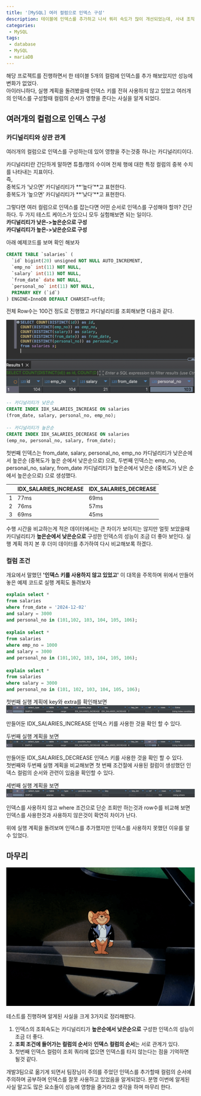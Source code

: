 ```yaml
---
title: '[MySQL] 여러 컬럼으로 인덱스 구성'
description: 테이블에 인덱스를 추가하고 나서 쿼리 속도가 많이 개선되었는데, 사내 조직 개편으로 새로운 팀으로 옮긴후 새로운 프로젝트 개인정보동의서명과 백오피스 부분에서 서명관리 파트를 개발하던중 예상치 못한 문제가 발생했다. 이전에 인덱스를 구성할때 인덱스의 키 크기에만 주의하며 사용했었는데, 컬럼에 아무리 인덱스를 추가해도 성능이 개선되지 않는 쿼리가 있었다.
categories:
 - MySQL
tags:
 - database
 - MySQL
 - mariaDB
---
```

해당 프로젝트를 진행하면서 한 테이블 5개의 컬럼에 인덱스를 추가 해보았지만 성능에 변화가 없었다.  
아이러니하다, 실행 계획을 돌려봤을때 인덱스 키를 전혀 사용하지 않고 있었고 여러개의 인덱스를 구성할때 컬럼의 순서가 영향을 준다는 사실을 알게 되었다.

## 여러개의 컬럼으로 인덱스 구성
### 카디널리티와 상관 관계
여러개의 컬럼으로 인덱스를 구성하는데 있어 영향을 주는것중 하나는 카디널리티이다.

카디널리티란 간단하게 말하면 튜플/행의 수이며 전체 행에 대한 특정 컬럼의 중복 수치를 나타내는 지표이다.  
즉,  
중복도가 ‘낮으면’ 카디널리티가 **‘높다’**고 표현한다.  
중복도가 ‘높으면’ 카디널리티가 **‘낮다’**고 표현한다.

그렇다면 여러 컬럼으로 인덱스를 잡는다면 어떤 순서로 인덱스를 구성해야 할까?
간단하다. 두 가지 테스트 케이스가 있으니 모두 실험해보면 되는 일이다.  
**카디널리티가 낮은->높은순으로 구성**  
**카디널리티가 높은->낮은순으로 구성**

아래 예제코드를 보며 확인 해보자
```sql
CREATE TABLE `salaries` (
  `id` bigint(20) unsigned NOT NULL AUTO_INCREMENT,
  `emp_no` int(11) NOT NULL,
  `salary` int(11) NOT NULL,
  `from_date` date NOT NULL,
  `personal_no` int(11) NOT NULL,
  PRIMARY KEY (`id`)
) ENGINE=InnoDB DEFAULT CHARSET=utf8;
```

전체 Row수는 100건 정도로 진행했고 카디널리티를 조회해보면 다음과 같다.

![Desktop Preview](/assets/images/post/index_optimize_2/cardinarity_select.png)

```sql
-- 카디널리티가 낮은순
CREATE INDEX IDX_SALARIES_INCREASE ON salaries 
(from_date, salary, personal_no, emp_no);

-- 카디널리티가 높은순
CREATE INDEX IDX_SALARIES_DECREASE ON salaries 
(emp_no, personal_no, salary, from_date);
```

첫번째 인덱스는 from_date, salary, personal_no, emp_no 카디널리티가 낮은순에서 높은순 (중복도가 높은 순에서 낮은순으로) 으로,
두번째 인덱스는 emp_no, personal_no, salary, from_date 카디널리티가 높은순에서 낮은순 (중복도가 낮은 순에서 높은순으로) 으로 생성했다.

| | IDX_SALARIES_INCREASE | IDX_SALARIES_DECREASE | 
| --- | --- | --- |
| 1 | 77ms | 69ms | 
| 2 | 76ms | 57ms | 
| 3 | 69ms | 45ms | 

수행 시간을 비교하는게 적은 데이터에서는 큰 차이가 보이지는 않지만 얼핏 보았을때 카디널리티가 **높은순에서 낮은순으로** 구성한 인덱스의 성능이 조금 더 좋아 보인다.
실행 계획 까지 본 후 더미 데이터를 추가하여 다시 비교해보록 하겠다.

### 컬럼 조건
개요에서 말했던 **'인덱스 키를 사용하지 않고 있었고'** 이 대목을 주목하며 위에서 만들어놓은 예제 코드로 실행 계획도 돌려보자

```sql
explain select * 
from salaries 
where from_date = '2024-12-02' 
and salary = 3000
and personal_no in (101,102, 103, 104, 105, 106);

explain select * 
from salaries 
where emp_no = 1000
and salary = 3000
and personal_no in (101,102, 103, 104, 105, 106);

explain select * 
from salaries 
where salary = 3000
and personal_no in (101, 102, 103, 104, 105, 106);
```

첫번째 실행 계획에 key와 extra를 확인해보면
![Desktop Preview](/assets/images/post/index_optimize_2/index_explain_1.png)

만들어둔 IDX_SALARIES_INCREASE 인덱스 키를 사용한 것을 확인 할 수 있다.

두번째 실행 계획을 보면 
![Desktop Preview](/assets/images/post/index_optimize_2/index_explain_2.png)

만들어둔 IDX_SALARIES_DECREASE 인덱스 키를 사용한 것을 확인 할 수 있다.  
첫번째와 두번째 실행 계획을 비교해보면 첫 번째 조건절에 사용된 컬럼이 생성했던 인덱스 컬럼의 순서와 관련이 있음을 확인할 수 있다.

세번째 실행 계획을 보면 
![Desktop Preview](/assets/images/post/index_optimize_2/index_explain_3.png)

인덱스를 사용하지 않고 where 조건으로 단순 조회만 하는것과 row수를 비교해 보면 인덱스를 사용한것과 사용하지 않은것이 확연히 차이가 난다.

위에 실행 계획을 돌려보며 인덱스를 추가했지만 인덱스를 사용하지 못했던 이유를 알 수 있었다.  

## 마무리
![Desktop Preview](/assets/images/post/index_optimize_2/zeri_ending.gif)

테스트를 진행하며 알게된 사실을 크게 3가지로 정리해봤다.
1. 인덱스의 조회속도는 카디널리티가 **높은순에서 낮은순으로** 구성한 인덱스의 성능이 조금 더 좋다.  
2. **조회 조건에 들어가는 컬럼의 순서**와 **인덱스 컬럼의 순서**는 서로 관계가 있다.  
3. 첫번째 인덱스 컬럼이 조회 쿼리에 없으면 인덱스를 타지 않는다는 점을 기억하면 될것 같다.

개발3팀으로 옮기게 되면서 팀장님이 주의를 주었던 인덱스를 추가할때 컬럼의 순서에 주의하며 공부하며 인덱스를 잘못 사용하고 있었음을 알게되었다.
분명 이번에 알게된 사실 말고도 많은 요소들이 성능에 영향을 줄거라고 생각을 하며 마무리 한다.